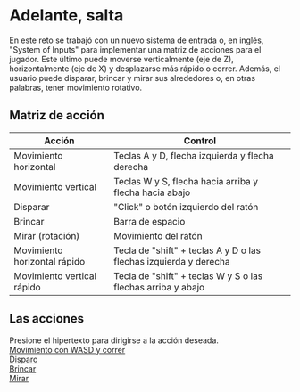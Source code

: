 # Adelante, salta

En este reto se trabajó con un nuevo sistema de entrada o, en inglés, "System of Inputs" para implementar una matriz de acciones para el jugador. Este último puede moverse verticalmente (eje de Z), horizontalmente (eje de X) y desplazarse más rápido o correr. Además, el usuario puede disparar, brincar y mirar sus alrededores o, en otras palabras, tener movimiento rotativo. 

## Matriz de acción
|Acción|Control|
|---|---|
|Movimiento horizontal|Teclas A y D, flecha izquierda y flecha derecha|
|Movimiento vertical|Teclas W y S, flecha hacia arriba y flecha hacia abajo|
|Disparar|"Click" o botón izquierdo del ratón|
|Brincar|Barra de espacio|
|Mirar (rotación)|Movimiento del ratón|
|Movimiento horizontal rápido|Tecla de "shift" + teclas A y D o las flechas izquierda y derecha|
|Movimiento vertical rápido|Tecla de "shift" + teclas W y S o las flechas arriba y abajo|

## Las acciones
Presione el hipertexto para dirigirse a la acción deseada. <br />
[Movimiento con WASD y correr](Movimiento_y_correr.md) <br />
[Disparo](Disparo.md) <br />
[Brincar](Brincar.md) <br />
[Mirar](Mirar.md)



